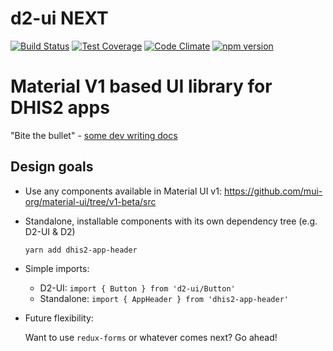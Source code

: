# d2-ui NEXT

[![Build Status](https://travis-ci.org/dhis2/d2-ui.svg)](https://travis-ci.org/dhis2/d2-ui)
[![Test Coverage](https://codeclimate.com/github/dhis2/d2-ui/badges/coverage.svg)](https://codeclimate.com/github/dhis2/d2-ui/coverage)
[![Code Climate](https://codeclimate.com/github/dhis2/d2-ui/badges/gpa.svg)](https://codeclimate.com/github/dhis2/d2-ui)
[![npm version](https://badge.fury.io/js/d2-ui.svg)](https://badge.fury.io/js/d2-ui)

# Material V1 based UI library for DHIS2 apps

"Bite the bullet" - [some dev writing
docs](https://github.com/mui-org/material-ui#should-i-start-with-v1-beta)

## Design goals

- Use any components available in Material UI v1:
  https://github.com/mui-org/material-ui/tree/v1-beta/src

- Standalone, installable components with its own dependency tree (e.g. D2-UI & D2)
    
    `yarn add dhis2-app-header`

- Simple imports:

    * D2-UI: `import { Button } from 'd2-ui/Button'`
    * Standalone: `import { AppHeader } from 'dhis2-app-header'`

- Future flexibility:

    Want to use `redux-forms` or whatever comes next? Go ahead!

